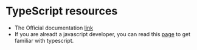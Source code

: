 # TypeScript resources

- The Official documentation [link](https://www.typescriptlang.org/docs/)
- If you are alreadt a javascript developer, you can read this [page](https://www.typescriptlang.org/docs/handbook/typescript-in-5-minutes.html) to get familiar with typescript.
